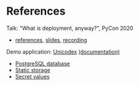 # References

Talk: "What is deployment, anyway?", PyCon 2020 
 
 * [references](https://github.com/glasnt/talks/tree/gh-pages/2020_04_PyCon_Talk.podium#resources), [slides](https://glasnt.com/talks/2020_04_PyCon_Talk.podium/), [recording](https://www.youtube.com/watch?v=8vstov3Y7uE)

Demo application: [Unicodex](https://github.com/GoogleCloudPlatform/django-demo-app-unicodex) [(documentation)](https://github.com/GoogleCloudPlatform/django-demo-app-unicodex/tree/master/docs)



* [PostgreSQL database](https://github.com/GoogleCloudPlatform/django-demo-app-unicodex/blob/master/docs/20-setup-sql.md)
* [Static storage](https://github.com/GoogleCloudPlatform/django-demo-app-unicodex/blob/master/docs/30-setup-bucket.md)
* [Secret values](https://github.com/GoogleCloudPlatform/django-demo-app-unicodex/blob/master/docs/40-setup-secrets.md)
